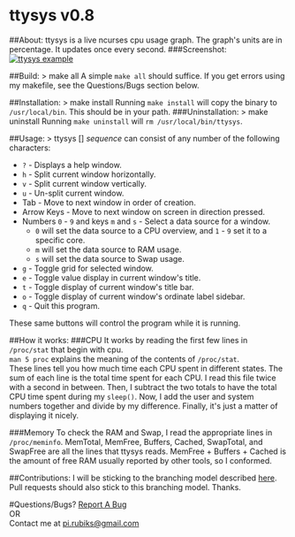 ttysys v0.8
======

##About:
ttysys is a live ncurses cpu usage graph.
The graph's units are in percentage.
It updates once every second.
###Screenshot:
<a href="https://raw.github.com/rigel314/ttysys/26abbe0964db8f627d064974d4958542c10edd65/images/ttysys.png">![ttysys example](https://raw.github.com/rigel314/ttysys/26abbe0964db8f627d064974d4958542c10edd65/images/ttysysSmall.png)</a>

##Build:
	> make all
A simple `make all` should suffice.  If you get errors using my makefile, see the Questions/Bugs section below.

##Installation:
	> make install
Running `make install` will copy the binary to `/usr/local/bin`.  This should be in your path.
###Uninstallation:
	> make uninstall
Running `make uninstall` will `rm /usr/local/bin/ttysys`.

##Usage:
	> ttysys [<sequence>]
_sequence_ can consist of any number of the following characters:

* `?` - Displays a help window.
* `h` - Split current window horizontally.
* `v` - Split current window vertically.
* `u` - Un-split current window.
* Tab - Move to next window in order of creation.
* Arrow Keys - Move to next window on screen in direction pressed.
* Numbers `0` - `9` and keys `m` and `s` - Select a data source for a window.
	* `0` will set the data source to a CPU overview, and `1` - `9` set it to a specific core.
	* `m` will set the data source to RAM usage.
	* `s` will set the data source to Swap usage.
* `g` - Toggle grid for selected window.
* `e` - Toggle value display in current window's title.
* `t` - Toggle display of current window's title bar.
* `o` - Toggle display of current window's ordinate label sidebar.
* `q` - Quit this program.

These same buttons will control the program while it is running.

##How it works:
###CPU
It works by reading the first few lines in `/proc/stat` that begin with cpu.<br />
`man 5 proc` explains the meaning of the contents of `/proc/stat`.<br />
These lines tell you how much time each CPU spent in different states.  The sum of each line is the total time spent for each CPU.  I read this file twice with a second in between.  Then, I subtract the two totals to have the total CPU time spent during my `sleep()`.  Now, I add the user and system numbers together and divide by my difference.  Finally, it's just a matter of displaying it nicely.

###Memory
To check the RAM and Swap, I read the appropriate lines in `/proc/meminfo`.  MemTotal, MemFree, Buffers, Cached, SwapTotal, and SwapFree are all the lines that ttysys reads.  MemFree + Buffers + Cached is the amount of free RAM usually reported by other tools, so I conformed.

##Contributions:
I will be sticking to the branching model described [here](http://nvie.com/posts/a-successful-git-branching-model/).  Pull requests should also stick to this branching model.  Thanks.

#Questions/Bugs?
[Report A Bug](https://github.com/rigel314/ttysys/issues)<br />
OR<br />
Contact me at <pi.rubiks@gmail.com>

